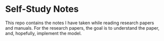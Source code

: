 # Self-Study Notes
This repo contains the notes I have taken while reading research papers and manuals. For the research papers, the goal is to understand the paper, and, hopefully, implement the model. 
